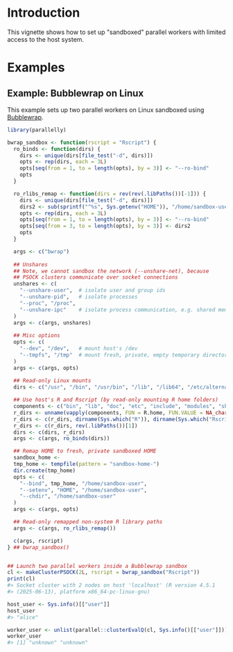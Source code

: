 <!--
%\VignetteIndexEntry{Parallel Workers Running in a Sandbox}
%\VignetteAuthor{Henrik Bengtsson}
%\VignetteKeyword{R}
%\VignetteKeyword{package}
%\VignetteKeyword{vignette}
%\VignetteKeyword{Docker}
%\VignetteKeyword{Apptainer}
%\VignetteEngine{parallelly::selfonly}
-->


# Introduction

This vignette shows how to set up "sandboxed" parallel workers with
limited access to the host system.

# Examples

## Example: Bubblewrap on Linux

This example sets up two parallel workers on Linux sandboxed using
[Bubblewrap].

```r
library(parallelly)

bwrap_sandbox <- function(rscript = "Rscript") {
  ro_binds <- function(dirs) {
    dirs <- unique(dirs[file_test("-d", dirs)])
    opts <- rep(dirs, each = 3L)
    opts[seq(from = 1, to = length(opts), by = 3)] <- "--ro-bind"
    opts
  }

  ro_rlibs_remap <- function(dirs = rev(rev(.libPaths())[-1])) {
    dirs <- unique(dirs[file_test("-d", dirs)])
    dirs2 <- sub(sprintf("^%s", Sys.getenv("HOME")), "/home/sandbox-user", dirs)
    opts <- rep(dirs, each = 3L)
    opts[seq(from = 1, to = length(opts), by = 3)] <- "--ro-bind"
    opts[seq(from = 3, to = length(opts), by = 3)] <- dirs2
    opts
  }

  args <- c("bwrap")
  
  ## Unshares
  ## Note, we cannot sandbox the network (--unshare-net), because
  ## PSOCK clusters communicate over socket connections
  unshares <- c(
    "--unshare-user",  # isolate user and group ids
    "--unshare-pid",   # isolate processes
    "--proc", "/proc",
    "--unshare-ipc"    # isolate process communication, e.g. shared memory
  )
  args <- c(args, unshares)
  
  ## Misc options
  opts <- c(
    "--dev", "/dev",   # mount host's /dev
    "--tmpfs", "/tmp"  # mount fresh, private, empty temporary directory
  )
  args <- c(args, opts)
  
  ## Read-only Linux mounts
  dirs <- c("/usr", "/bin", "/usr/bin", "/lib", "/lib64", "/etc/alternatives")

  ## Use host's R and Rscript (by read-only mounting R home folders)
  components <- c("bin", "lib", "doc", "etc", "include", "modules", "share")
  r_dirs <- unname(vapply(components, FUN = R.home, FUN.VALUE = NA_character_))
  r_dirs <- c(r_dirs, dirname(Sys.which("R")), dirname(Sys.which("Rscript")))
  r_dirs <- c(r_dirs, rev(.libPaths())[1])
  dirs <- c(dirs, r_dirs)
  args <- c(args, ro_binds(dirs))

  ## Remap HOME to fresh, private sandboxed HOME
  sandbox_home <- 
  tmp_home <- tempfile(pattern = "sandbox-home-")
  dir.create(tmp_home)
  opts <- c(
    "--bind", tmp_home, "/home/sandbox-user",
    "--setenv", "HOME", "/home/sandbox-user",
    "--chdir", "/home/sandbox-user"
  )
  args <- c(args, opts)

  ## Read-only remapped non-system R library paths
  args <- c(args, ro_rlibs_remap())

  c(args, rscript)
} ## bwrap_sandbox()


## Launch two parallel workers inside a Bubblewrap sandbox
cl <- makeClusterPSOCK(2L, rscript = bwrap_sandbox("Rscript"))
print(cl)
#> Socket cluster with 2 nodes on host 'localhost' (R version 4.5.1
#> (2025-06-13), platform x86_64-pc-linux-gnu)

host_user <- Sys.info()[["user"]]
host_user
#> "alice"

worker_user <- unlist(parallel::clusterEvalQ(cl, Sys.info()[["user"]]))
worker_user
#> [1] "unknown" "unknown"
```

[Bubblewrap]: https://github.com/containers/bubblewrap
